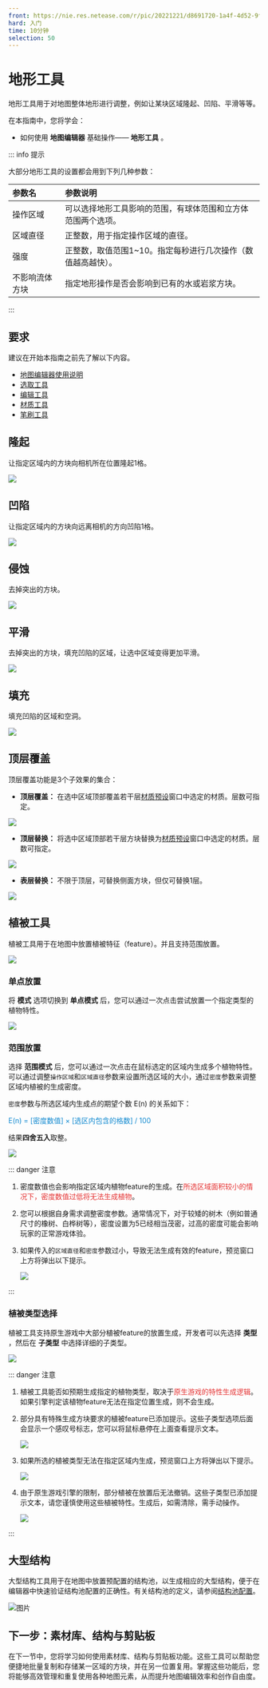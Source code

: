 ```yaml
---
front: https://nie.res.netease.com/r/pic/20221221/d8691720-1a4f-4d52-9fc4-8567f54fd553.png
hard: 入门
time: 10分钟
selection: 50
---
```


# 地形工具

地形工具用于对地图整体地形进行调整，例如让某块区域隆起、凹陷、平滑等等。

在本指南中，您将学会：

- 如何使用 **地图编辑器** 基础操作—— **地形工具** 。



::: info 提示

大部分地形工具的设置都会用到下列几种参数：

| 参数名         | 参数说明                                                     |
| :------------- | :----------------------------------------------------------- |
| 操作区域       | 可以选择地形工具影响的范围，有球体范围和立方体范围两个选项。 |
| 区域直径       | 正整数，用于指定操作区域的直径。                             |
| 强度           | 正整数，取值范围1~10。指定每秒进行几次操作（数值越高越快）。 |
| 不影响流体方块 | 指定地形操作是否会影响到已有的水或岩浆方块。                 |

:::



## 要求

建议在开始本指南之前先了解以下内容。

- [地图编辑器使用说明](./2-地图编辑器使用说明.md)
- [选取工具](./3-选取工具.md)
- [编辑工具](./4-编辑工具.md)
- [材质工具](./5-材质选择.md)
- [笔刷工具](./6-笔刷工具.md)



## 隆起

让指定区域内的方块向相机所在位置隆起1格。

![](./images/new_docs/B22.gif)

## 凹陷

让指定区域内的方块向远离相机的方向凹陷1格。

![](./images/new_docs/B23.gif)

## 侵蚀

去掉突出的方块。

![](./images/new_docs/B24.gif)

## 平滑

去掉突出的方块，填充凹陷的区域，让选中区域变得更加平滑。

![](./images/new_docs/B25.gif)

## 填充

填充凹陷的区域和空洞。

![](./images/new_docs/B26.gif)

## 顶层覆盖

顶层覆盖功能是3个子效果的集合：

- **顶层覆盖：** 在选中区域顶部覆盖若干层[材质预设](./5-材质选择.md#材质预设)窗口中选定的材质。层数可指定。
  

![](./images/new_docs/B27.gif)

- **顶层替换：** 将选中区域顶部若干层方块替换为[材质预设](./5-材质选择.md#材质预设)窗口中选定的材质。层数可指定。

![](./images/new_docs/B28.gif)

- **表层替换：** 不限于顶层，可替换侧面方块，但仅可替换1层。

![](./images/new_docs/B29.gif)

## 植被工具

植被工具用于在地图中放置植被特征（feature）。并且支持范围放置。

![](./images/new_docs/A23.png)

### 单点放置

将 **模式** 选项切换到 **单点模式** 后，您可以通过一次点击尝试放置一个指定类型的植物特性。


![](./images/new_docs/B36.gif)

### 范围放置

选择 **范围模式** 后，您可以通过一次点击在鼠标选定的区域内生成多个植物特性。可以通过调整`操作区域`和`区域直径`参数来设置所选区域的大小，通过`密度`参数来调整区域内植被的生成密度。

`密度`参数与所选区域内生成点的期望个数 E(n) 的关系如下：

<span style="color:#138ad0;">E(n) = [密度数值] × [选区内包含的格数] / 100</span>

结果**四舍五入**取整。

![](./images/new_docs/B37.gif)

::: danger 注意

1. 密度数值也会影响指定区域内植物feature的生成。在<span style="color:#E53333;">所选区域面积较小的情况下，密度数值过低将无法生成植物</span>。

2. 您可以根据自身需求调整密度参数。通常情况下，对于较矮的树木（例如普通尺寸的橡树、白桦树等），密度设置为5已经相当茂密，过高的密度可能会影响玩家的正常游戏体验。

3. 如果传入的`区域直径`和`密度`参数过小，导致无法生成有效的feature，预览窗口上方将弹出以下提示。

   ![](./images/new_docs/A21.png)

:::



### 植被类型选择

植被工具支持原生游戏中大部分植被feature的放置生成，开发者可以先选择 **类型** ，然后在 **子类型** 中选择详细的子类型。

![](./images/new_docs/A22.png)

::: danger 注意

1. 植被工具能否如预期生成指定的植物类型，取决于<span style="color:#E53333;">原生游戏的特性生成逻辑</span>。如果引擎判定该植物feature无法在指定位置生成，则不会生成。

2. 部分具有特殊生成方块要求的植被feature已添加提示。这些子类型选项后面会显示一个感叹号标志，您可以将鼠标悬停在上面查看提示文本。

   ![](./images/new_docs/A18.png)

3. 如果所选的植被类型无法在指定区域内生成，预览窗口上方将弹出以下提示。

   ![](./images/new_docs/A20.png)

4. 由于原生游戏引擎的限制，部分植被在放置后无法撤销。这些子类型已添加提示文本，请您谨慎使用这些植被特性。生成后，如需清除，需手动操作。

   ![](./images/new_docs/A19.png)

:::



## 大型结构

大型结构工具用于在地图中放置预配置的结构池，以生成相应的大型结构，便于在编辑器中快速验证结构池配置的正确性。有关结构池的定义，请参阅[结构池配置](../20-玩法开发/15-自定义游戏内容/4-自定义维度/6-自定义大型特征.md#_1-4-2-结构池配置)。

![图片](./images/placelargefeature.gif)



## 下一步：素材库、结构与剪贴板

在下一节中，您将学习如何使用素材库、结构与剪贴板功能。这些工具可以帮助您便捷地批量复制和存储某一区域的方块，并在另一位置复用。掌握这些功能后，您将能够高效管理和重复使用各种地图元素，从而提升地图编辑效率和创作自由度。
